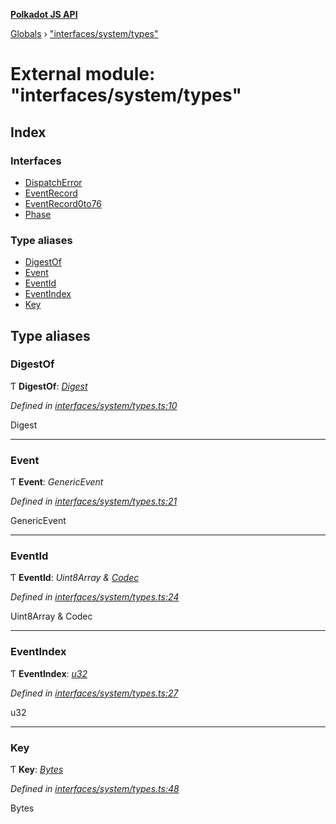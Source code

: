 **[Polkadot JS API](../README.md)**

[Globals](../globals.md) › [&quot;interfaces/system/types&quot;](_interfaces_system_types_.md)

# External module: "interfaces/system/types"

## Index

### Interfaces

* [DispatchError](../interfaces/_interfaces_system_types_.dispatcherror.md)
* [EventRecord](../interfaces/_interfaces_system_types_.eventrecord.md)
* [EventRecord0to76](../interfaces/_interfaces_system_types_.eventrecord0to76.md)
* [Phase](../interfaces/_interfaces_system_types_.phase.md)

### Type aliases

* [DigestOf](_interfaces_system_types_.md#digestof)
* [Event](_interfaces_system_types_.md#event)
* [EventId](_interfaces_system_types_.md#eventid)
* [EventIndex](_interfaces_system_types_.md#eventindex)
* [Key](_interfaces_system_types_.md#key)

## Type aliases

###  DigestOf

Ƭ **DigestOf**: *[Digest](../classes/_primitive_generic_digest_.digest.md)*

*Defined in [interfaces/system/types.ts:10](https://github.com/polkadot-js/api/blob/b62b1b2/packages/types/src/interfaces/system/types.ts#L10)*

Digest

___

###  Event

Ƭ **Event**: *GenericEvent*

*Defined in [interfaces/system/types.ts:21](https://github.com/polkadot-js/api/blob/b62b1b2/packages/types/src/interfaces/system/types.ts#L21)*

GenericEvent

___

###  EventId

Ƭ **EventId**: *Uint8Array & [Codec](../interfaces/_types_.codec.md)*

*Defined in [interfaces/system/types.ts:24](https://github.com/polkadot-js/api/blob/b62b1b2/packages/types/src/interfaces/system/types.ts#L24)*

Uint8Array & Codec

___

###  EventIndex

Ƭ **EventIndex**: *[u32](../interfaces/_interfaceregistry_.interfaceregistry.md#u32)*

*Defined in [interfaces/system/types.ts:27](https://github.com/polkadot-js/api/blob/b62b1b2/packages/types/src/interfaces/system/types.ts#L27)*

u32

___

###  Key

Ƭ **Key**: *[Bytes](../classes/_primitive_bytes_.bytes.md)*

*Defined in [interfaces/system/types.ts:48](https://github.com/polkadot-js/api/blob/b62b1b2/packages/types/src/interfaces/system/types.ts#L48)*

Bytes